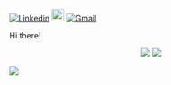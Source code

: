 [![Linkedin](https://img.shields.io/badge/-LinkedIn-blue?style=flat&logo=Linkedin&logoColor=white)](https://www.linkedin.com/in//)
[<img src="https://img.shields.io/github/followers/augustov7?label=follow&style=social" height="22" title="Follow me" />](https://github.com/augustov7)
[![Gmail](https://img.shields.io/badge/-Gmail-c14438?style=flat&logo=Gmail&logoColor=white)](mailto:augustovds7@gmail.com)

<!-- <img src="banner_git.png" width="80%" justify-content="center" margin="auto"> -->

Hi there!

<p align="center"> 
 <a><img src="https://github-readme-stats.vercel.app/api?username=augustov7&show_icons=true&count_private=true" /></a>
 <a><img src="https://github-readme-stats.vercel.app/api/top-langs/?username=augustov7" /></a>
</p>
   
![](https://komarev.com/ghpvc/?username=augustov7)
